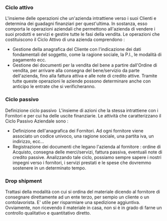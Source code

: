 ### **Ciclo attivo**

L'insieme delle operazioni che un'azienda intrattiene verso i suoi Clienti e determina dei guadagni finanziari per quest'ultima. In sostanza, esso comporta le operazioni aziendali che permettono all'azienda di vendere i suoi prodotti e servizi e gestire tutte le fasi della vendita.
Le operazioni che costituiscono il Ciclo Attivo di una azienda comprendono : 
-  Gestione della anagrafica del Cliente con l'indicazione dei dati fondamentali del soggetto, come la ragione sociale, la P.I., le modalità di pagamento ecc.
-  Gestione dei documenti per la vendita del bene a partire dall'Ordine di vendita, per arrivare alla consegna del bene/servizio da parte dell'azienda, fino alla fattura attiva e alle note di credito attive.
Tramite tutte queste operazioni le aziende possono determinare anche con anticipo le entrate che si verificheranno.
### **Ciclo passivo**

Definizione ciclo passivo 
L'insieme di azioni che la stessa intrattiene con i Fornitori e per cui ha delle uscite finanziarie.
Le attività che caratterizzano il Ciclo Passivo Aziendale sono : 
-  Definizione dell'anagrafica dei Fornitori. Ad ogni fornitore viene associato un codice univoco, una ragione sociale, una partita iva, un indirizzo, ecc...
-  Registrazione dei documenti che legano l'azienda al fornitore :  ordine di Acquisto, consegna delle merci/servizi, fattura passiva, eventuali note di credito passive.
Analizzando tale ciclo, possiamo sempre sapere i nostri impegni verso i fornitori, i servizi prestati e le spese che dovremmo sostenere in un determinato tempo.
### **Drop shipment**

Trattasi della modalità con cui si ordina del materiale dicendo al fornitore di consegnare direttamente ad un ente terzo, per sempio un cliente o un contolavorista. E' utile per risparmiare una spedizione aggiuntiva.
Ovviamente, non ricevendo il materiale in casa, non si è in grado di farne un controllo qualitativo e quantitativo diretto.
